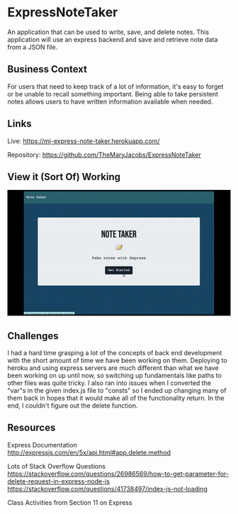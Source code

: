 # ExpressNoteTaker
An application that can be used to write, save, and delete notes. This application will use an express backend and save and retrieve note data from a JSON file.

## Business Context 
For users that need to keep track of a lot of information, it's easy to forget or be unable to recall something important. Being able to take persistent notes allows users to have written information available when needed.

## Links

Live: 
https://mj-express-note-taker.herokuapp.com/

Repository:
https://github.com/TheMaryJacobs/ExpressNoteTaker

## View it (Sort Of) Working
![Express - Note Taker](https://github.com/TheMaryJacobs/ExpressNoteTaker/blob/master/public/ExpressNoteTaker.gif)


## Challenges
I had a hard time grasping a lot of the concepts of back end development with the short amount of time we have been working on them. Deploying to heroku and using express servers are much different than what we have been working on up until now, so switching up fundamentals like paths to other files was quite tricky. I also ran into issues when I converted the "var"s in the given index.js file to "consts" so I ended up changing many of them back in hopes that it would make all of the functionality return. In the end, I couldn't figure out the delete function. 

## Resources 
Express Documentation 
http://expressjs.com/en/5x/api.html#app.delete.method

Lots of Stack Overflow Questions 
https://stackoverflow.com/questions/26986569/how-to-get-parameter-for-delete-request-in-express-node-js
https://stackoverflow.com/questions/41738497/index-js-not-loading

Class Activities from Section 11 on Express
